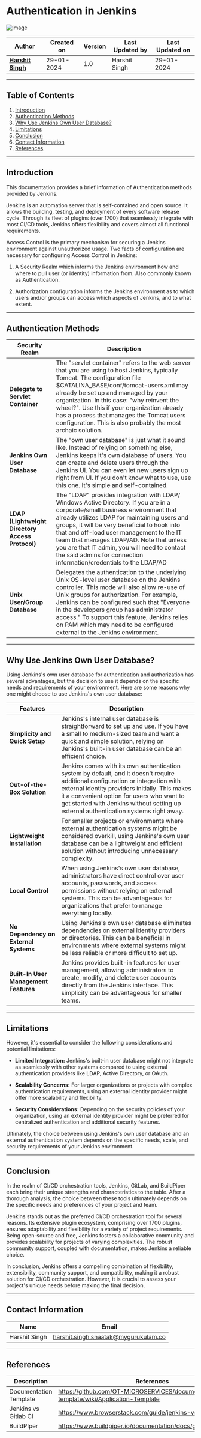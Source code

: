 # Authentication  in Jenkins
![image](https://github.com/avengers-p7/Documentation/assets/156056444/2ab655da-d1bd-4db7-be41-555d8368c98e)

| Author | Created on  | Version    | Last Updated by | Last Updated on |
| -------- | ------- | -------------- | --------------| ---------------- |
| **[Harshit Singh](https://github.com/Panu-S-Harshit-Ninja-07)**  | 29-01-2024  | 1.0   | Harshit Singh | 29-01-2024 |
***

## Table  of Contents

1. [Introduction](#Introduction)
2. [Authentication Methods](#Authentication-Methods)
3. [Why Use Jenkins Own User Database?](#Why-Use-Jenkins-Own-User-Database)
4. [Limitations](#Limitations)
5. [Conclusion](#Conclusion)
6. [Contact Information](#Contact-Information)
7. [References](#References)
***

## Introduction 
This documentation provides a brief information of Authentication methods provided by Jenkins.

Jenkins is an automation server that is self-contained and open source. It allows the building, testing, and deployment of every software release cycle. Through its fleet of plugins (over 1700) that seamlessly integrate with most CI/CD tools, Jenkins offers flexibility and covers almost all functional requirements.

Access Control is the primary mechanism for securing a Jenkins environment against unauthorized usage. Two facts of configuration are necessary for configuring Access Control in Jenkins:

1. A Security Realm which informs the Jenkins environment how and where to pull user (or identity) information from. Also commonly known as Authentication.

2. Authorization configuration informs the Jenkins environment as to which users and/or groups can access which aspects of Jenkins, and to what extent.
***
## Authentication Methods
| Security Realm | Description |
| -------------- | ----------- |
| **Delegate to Servlet Container** | The "servlet container" refers to the web server that you are using to host Jenkins, typically Tomcat. The configuration file $CATALINA_BASE/conf/tomcat-users.xml may already be set up and managed by your organization. In this case: "why reinvent the wheel?". Use this if your organization already has a process that manages the Tomcat users configuration. This is also probably the most archaic solution. |
|**Jenkins Own User Database**| The "own user database" is just what it sound like. Instead of relying on something else, Jenkins keeps it's own database of users. You can create and delete users through the Jenkins UI. You can even let new users sign up right from UI. If you don't know what to use, use this one. It's simple and self-contained. |
|**LDAP (Lightweight Directory Access Protocol)**|The "LDAP" provides integration with LDAP/ Windows Active Directory. If you are in a corporate/small business environment that already utilizes LDAP for maintaining users and groups, it will be very beneficial to hook into that and off-load user management to the IT team that manages LDAP/AD. Note that unless you are that IT admin, you will need to contact the said admins for connection information/credentials to the LDAP/AD |
|**Unix User/Group Database**| Delegates the authentication to the underlying Unix OS-level user database on the Jenkins controller. This mode will also allow re-use of Unix groups for authorization. For example, Jenkins can be configured such that "Everyone in the developers group has administrator access." To support this feature, Jenkins relies on PAM which may need to be configured external to the Jenkins environment. |
***
## Why Use Jenkins Own User Database?
Using Jenkins's own user database for authentication and authorization has several advantages, but the decision to use it depends on the specific needs and requirements of your environment. Here are some reasons why one might choose to use Jenkins's own user database:

| Features | Description |
| ----------- | --------- |
| **Simplicity and Quick Setup** | Jenkins's internal user database is straightforward to set up and use. If you have a small to medium-sized team and want a quick and simple solution, relying on Jenkins's built-in user database can be an efficient choice.
| **Out-of-the-Box Solution** | Jenkins comes with its own authentication system by default, and it doesn't require additional configuration or integration with external identity providers initially. This makes it a convenient option for users who want to get started with Jenkins without setting up external authentication systems right away.
| **Lightweight Installation** | For smaller projects or environments where external authentication systems might be considered overkill, using Jenkins's own user database can be a lightweight and efficient solution without introducing unnecessary complexity.
| **Local Control** | When using Jenkins's own user database, administrators have direct control over user accounts, passwords, and access permissions without relying on external systems. This can be advantageous for organizations that prefer to manage everything locally.
| **No Dependency on External Systems** | Using Jenkins's own user database eliminates dependencies on external identity providers or directories. This can be beneficial in environments where external systems might be less reliable or more difficult to set up.
| **Built-In User Management Features** | Jenkins provides built-in features for user management, allowing administrators to create, modify, and delete user accounts directly from the Jenkins interface. This simplicity can be advantageous for smaller teams.
***
## Limitations
However, it's essential to consider the following considerations and potential limitations:

- **Limited Integration:** Jenkins's built-in user database might not integrate as seamlessly with other systems compared to using external authentication providers like LDAP, Active Directory, or OAuth.

- **Scalability Concerns:** For larger organizations or projects with complex authentication requirements, using an external identity provider might offer more scalability and flexibility.

- **Security Considerations:** Depending on the security policies of your organization, using an external identity provider might be preferred for centralized authentication and additional security features.

Ultimately, the choice between using Jenkins's own user database and an external authentication system depends on the specific needs, scale, and security requirements of your Jenkins environment.
***

## Conclusion
In the realm of CI/CD orchestration tools, Jenkins, GitLab, and BuildPiper each bring their unique strengths and characteristics to the table. After a thorough analysis, the choice between these tools ultimately depends on the specific needs and preferences of your project and team.

Jenkins stands out as the preferred CI/CD orchestration tool for several reasons. Its extensive plugin ecosystem, comprising over 1700 plugins, ensures adaptability and flexibility for a variety of project requirements. Being open-source and free, Jenkins fosters a collaborative community and provides scalability for projects of varying complexities. The robust community support, coupled with documentation, makes Jenkins a reliable choice. 

In conclusion, Jenkins offers a compelling combination of flexibility, extensibility, community support, and compatibility, making it a robust solution for CI/CD orchestration. However, it is crucial to assess your project's unique needs before making the final decision.
***

## Contact Information

|     Name         | Email  |
| -----------------| ------------------------------------ |
| Harshit Singh    | harshit.singh.snaatak@mygurukulam.co |
***

## References

|     Description                  | References  
| ---------------------------------| ------------------------------------------------------------------- |
|     Documentation Template       | https://github.com/OT-MICROSERVICES/documentation-template/wiki/Application-Template |
|     Jenkins vs Gitlab CI         | https://www.browserstack.com/guide/jenkins-vs-gitlab |
|     BuildPIper                   | https://www.buildpiper.io/documentation/docs/getting/introducing |

